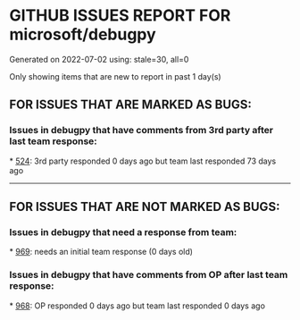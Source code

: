 
# GITHUB ISSUES REPORT FOR microsoft/debugpy


Generated on 2022-07-02 using: stale=30, all=0


Only showing items that are new to report in past 1 day(s)


## FOR ISSUES THAT ARE MARKED AS BUGS:


### Issues in debugpy that have comments from 3rd party after last team response:


\* [524](https://github.com/microsoft/debugpy/issues/524 "Debugging on a remote machine doesn't work"): 3rd party responded 0 days ago but team last responded 73 days ago

---

## FOR ISSUES THAT ARE NOT MARKED AS BUGS:


### Issues in debugpy that need a response from team:


\* [969](https://github.com/microsoft/debugpy/issues/969 "Non-UTF-8 code - Traceback not pointing to line with error"): needs an initial team response (0 days old)

### Issues in debugpy that have comments from OP after last team response:


\* [968](https://github.com/microsoft/debugpy/issues/968 "Difficulty debugging Rust's tokio spawned-thread"): OP responded 0 days ago but team last responded 0 days ago
